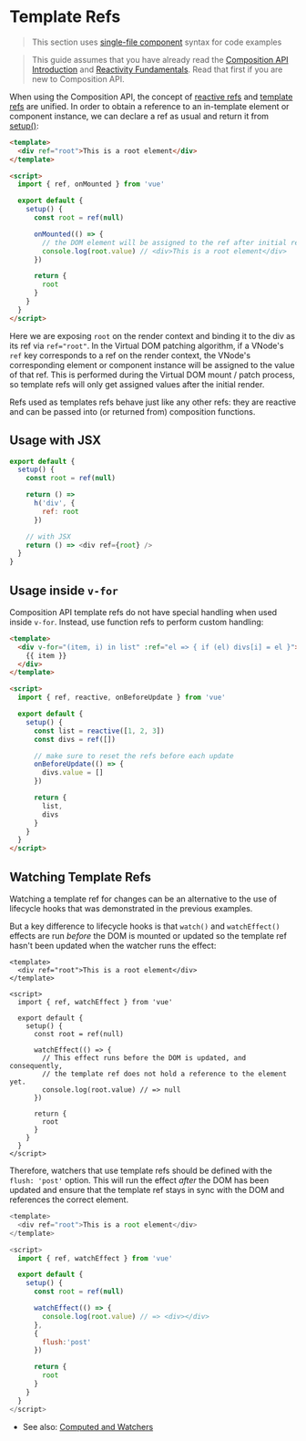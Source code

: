 # Template Refs

> This section uses [single-file component](single-file-component.html) syntax for code examples

> This guide assumes that you have already read the [Composition API Introduction](composition-api-introduction.html) and [Reactivity Fundamentals](reactivity-fundamentals.html). Read that first if you are new to Composition API.

When using the Composition API, the concept of [reactive refs](reactivity-fundamentals.html#creating-standalone-reactive-values-as-refs) and [template refs](component-template-refs.html) are unified. In order to obtain a reference to an in-template element or component instance, we can declare a ref as usual and return it from [setup()](composition-api-setup.html):

```html
<template>
  <div ref="root">This is a root element</div>
</template>

<script>
  import { ref, onMounted } from 'vue'

  export default {
    setup() {
      const root = ref(null)

      onMounted(() => {
        // the DOM element will be assigned to the ref after initial render
        console.log(root.value) // <div>This is a root element</div>
      })

      return {
        root
      }
    }
  }
</script>
```

Here we are exposing `root` on the render context and binding it to the div as its ref via `ref="root"`. In the Virtual DOM patching algorithm, if a VNode's `ref` key corresponds to a ref on the render context, the VNode's corresponding element or component instance will be assigned to the value of that ref. This is performed during the Virtual DOM mount / patch process, so template refs will only get assigned values after the initial render.

Refs used as templates refs behave just like any other refs: they are reactive and can be passed into (or returned from) composition functions.

## Usage with JSX

```js
export default {
  setup() {
    const root = ref(null)

    return () =>
      h('div', {
        ref: root
      })

    // with JSX
    return () => <div ref={root} />
  }
}
```

## Usage inside `v-for`

Composition API template refs do not have special handling when used inside `v-for`. Instead, use function refs to perform custom handling:

```html
<template>
  <div v-for="(item, i) in list" :ref="el => { if (el) divs[i] = el }">
    {{ item }}
  </div>
</template>

<script>
  import { ref, reactive, onBeforeUpdate } from 'vue'

  export default {
    setup() {
      const list = reactive([1, 2, 3])
      const divs = ref([])

      // make sure to reset the refs before each update
      onBeforeUpdate(() => {
        divs.value = []
      })

      return {
        list,
        divs
      }
    }
  }
</script>
```

## Watching Template Refs

Watching a template ref for changes can be an alternative to the use of lifecycle hooks that was demonstrated in the previous examples.

But a key difference to lifecycle hooks is that `watch()` and `watchEffect()` effects are run *before* the DOM is mounted or updated so the template ref hasn't been updated when the watcher runs the effect:

```vue
<template>
  <div ref="root">This is a root element</div>
</template>

<script>
  import { ref, watchEffect } from 'vue'

  export default {
    setup() {
      const root = ref(null)

      watchEffect(() => {
        // This effect runs before the DOM is updated, and consequently, 
        // the template ref does not hold a reference to the element yet.
        console.log(root.value) // => null
      })

      return {
        root
      }
    }
  }
</script>
```

Therefore, watchers that use template refs should be defined with the `flush: 'post'` option. This will run the effect *after* the DOM has been updated and ensure that the template ref stays in sync with the DOM and references the correct element.

```js
<template>
  <div ref="root">This is a root element</div>
</template>

<script>
  import { ref, watchEffect } from 'vue'

  export default {
    setup() {
      const root = ref(null)

      watchEffect(() => {
        console.log(root.value) // => <div></div>
      }, 
      {
        flush:'post'
      })

      return {
        root
      }
    }
  }
</script>
```

* See also: [Computed and Watchers](./reactivity-computed-watchers.html#effect-flush-timing)
